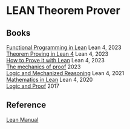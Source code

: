 # LEAN Theorem Prover

## Books

[Functional Programming in Lean](https://leanprover.github.io/functional_programming_in_lean/) Lean 4, 2023  
[Theorem Proving in Lean 4](https://leanprover.github.io/theorem_proving_in_lean4/) Lean 4, 2023  
[How to Prove it with Lean](https://djvelleman.github.io/HTPIwL/#preface) Lean  4, 2023  
[The mechanics of proof](https://hrmacbeth.github.io/math2001/) 2023  
[Logic and Mechanized Reasoning](https://avigad.github.io/lamr/) Lean 4, 2021  
[Mathematics in Lean](https://leanprover-community.github.io/mathematics_in_lean/) Lean 4, 2020  
[Logic and Proof](http://leanprover.github.io/logic_and_proof/) 2017  


## Reference

[Lean Manual](https://leanprover.github.io/lean4/doc/)  
